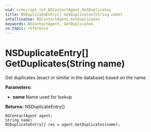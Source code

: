 ```yaml
---
uid: crmscript_ref_NSContactAgent_GetDuplicates
title: NSDuplicateEntry[] GetDuplicates(String name)
intellisense: NSContactAgent.GetDuplicates
keywords: NSContactAgent, GetDuplicates
so.topic: reference
---
```


# NSDuplicateEntry[] GetDuplicates(String name)

Get duplicates (exact or similar in the database) based on the name

**Parameters:**
 - **name** Name used for lookup

**Returns:** NSDuplicateEntry[]

```crmscript
NSContactAgent agent;
String name;
NSDuplicateEntry[] res = agent.GetDuplicates(name);
```

